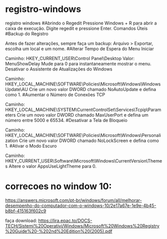 # registro-windows
registro windows
#Abrindo o Regedit
Pressione Windows + R para abrir a caixa de execução.
Digite regedit e pressione Enter.
Comandos Úteis
#Backup do Registro

Antes de fazer alterações, sempre faça um backup: Arquivo > Exportar, escolha um local e um nome.
#Alterar Tempo de Espera do Menu Iniciar

Caminho: HKEY_CURRENT_USER\Control Panel\Desktop
Valor: MenuShowDelay
Mude para 0 para instantaneamente mostrar o menu.
Desativar o Assistente de Atualizações do Windows

Caminho: HKEY_LOCAL_MACHINE\SOFTWARE\Policies\Microsoft\Windows\WindowsUpdate\AU
Crie um novo valor DWORD chamado NoAutoUpdate e defina como 1.
#Aumentar o Número de Conexões TCP

Caminho: HKEY_LOCAL_MACHINE\SYSTEM\CurrentControlSet\Services\Tcpip\Parameters
Crie um novo valor DWORD chamado MaxUserPort e defina um número entre 5000 e 65534.
#Desativar a Tela de Bloqueio

Caminho: HKEY_LOCAL_MACHINE\SOFTWARE\Policies\Microsoft\Windows\Personalization
Crie um novo valor DWORD chamado NoLockScreen e defina como 1.
#Ativar o Modo Escuro

Caminho: HKEY_CURRENT_USER\Software\Microsoft\Windows\CurrentVersion\Themes
Altere o valor AppsUseLightTheme para 0.

# correcoes no window 10:
https://answers.microsoft.com/pt-br/windows/forum/all/melhorar-desempenho-do-computador-com-o-windows-10/2e17a67e-1e9e-4b45-b8bf-415163f602c9

faça download:
https://lira.epac.to/DOCS-TECH/Sistemi%20Operativi/Windows/Microsoft%20Windows%20Registry%20Guide%20-%202nd%20Edition%20(2005).pdf
